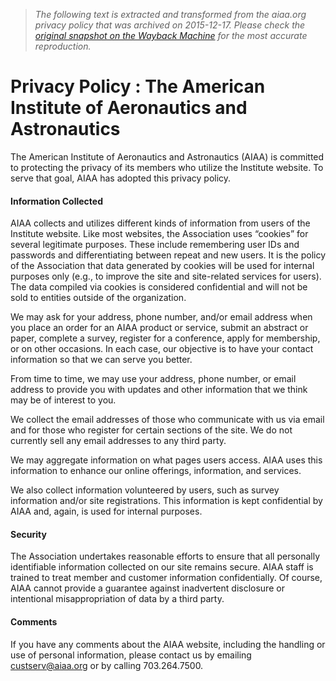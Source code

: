 > *The following text is extracted and transformed from the aiaa.org privacy policy that was archived on 2015-12-17. Please check the [original snapshot on the Wayback Machine](https://web.archive.org/web/20151217180654id_/http%3A//www.aiaa.org/Detail.aspx%3Fid%3D69) for the most accurate reproduction.*

# Privacy Policy : The American Institute of Aeronautics and Astronautics

The American Institute of Aeronautics and Astronautics (AIAA) is committed to protecting the privacy of its members who utilize the Institute website. To serve that goal, AIAA has adopted this privacy policy.

#### Information Collected 

AIAA collects and utilizes different kinds of information from users of the Institute website. Like most websites, the Association uses “cookies” for several legitimate purposes. These include remembering user IDs and passwords and differentiating between repeat and new users. It is the policy of the Association that data generated by cookies will be used for internal purposes only (e.g., to improve the site and site-related services for users). The data compiled via cookies is considered confidential and will not be sold to entities outside of the organization. 

We may ask for your address, phone number, and/or email address when you place an order for an AIAA product or service, submit an abstract or paper, complete a survey, register for a conference, apply for membership, or on other occasions. In each case, our objective is to have your contact information so that we can serve you better. 

From time to time, we may use your address, phone number, or email address to provide you with updates and other information that we think may be of interest to you. 

We collect the email addresses of those who communicate with us via email and for those who register for certain sections of the site. We do not currently sell any email addresses to any third party. 

We may aggregate information on what pages users access. AIAA uses this information to enhance our online offerings, information, and services. 

We also collect information volunteered by users, such as survey information and/or site registrations. This information is kept confidential by AIAA and, again, is used for internal purposes.

#### Security 

The Association undertakes reasonable efforts to ensure that all personally identifiable information collected on our site remains secure. AIAA staff is trained to treat member and customer information confidentially. Of course, AIAA cannot provide a guarantee against inadvertent disclosure or intentional misappropriation of data by a third party.

#### Comments

If you have any comments about the AIAA website, including the handling or use of personal information, please contact us by emailing custserv@aiaa.org or by calling 703.264.7500. 
